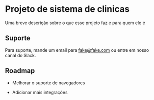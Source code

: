 # Projeto de sistema de clinicas

Uma breve descrição sobre o que esse projeto faz e para quem ele é


## Suporte

Para suporte, mande um email para fake@fake.com ou entre em nosso canal do Slack.


## Roadmap

- Melhorar o suporte de navegadores

- Adicionar mais integrações